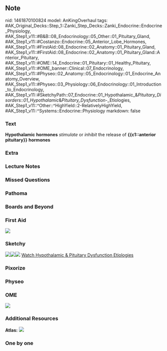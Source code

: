 ## Note
nid: 1461870100824
model: AnKingOverhaul
tags: #AK_Original_Decks::Step_1::Zanki_Step_Decks::Zanki_Endocrine::Endocrine_Physiology, #AK_Step1_v11::#B&B::08_Endocrinology::05_Other::01_Pituitary_Gland, #AK_Step1_v11::#Costanzo::Endocrine::05_Anterior_Lobe_Hormones, #AK_Step1_v11::#FirstAid::08_Endocrine::02_Anatomy::01_Pituitary_Gland, #AK_Step1_v11::#FirstAid::08_Endocrine::02_Anatomy::01_Pituitary_Gland::Anterior_Pituitary, #AK_Step1_v11::#OME::14_Endocrine::01_Pituitary::01_Healthy_Pituitary, #AK_Step1_v11::#OME_banner::Clinical::07_Endocrinology, #AK_Step1_v11::#Physeo::02_Anatomy::05_Endocrinology::01_Endocrine_Anatomy_Overview, #AK_Step1_v11::#Physeo::03_Physiology::06_Endocrinology::01_Introduction_to_Endocrinology, #AK_Step1_v11::#SketchyPath::07_Endocrine::01_Hypothalamic_&_Pituitary_Disorders::01_Hypothalamic_&_Pituitary_Dysfunction_-_Etiologies, #AK_Step1_v11::^Other::^HighYield::2-RelativelyHighYield, #AK_Step1_v11::^Systems::Endocrine::Physiology
markdown: false

### Text
<div>
  <b>Hypothalamic</b> <b>hormones</b> <i>stimulate</i> or
  <i>inhibit</i> the release of <b>{{c1::anterior pituitary}}</b>
  <b>hormones</b>
</div>

### Extra


### Lecture Notes


### Missed Questions


### Pathoma


### Boards and Beyond


### First Aid
<img src="tmpfvt3nb.png">

### Sketchy
<img src=
"Screen%20Shot%202020-03-17%20at%206.06.31%20PM.JPG"><img src=
"Screen%20Shot%202020-03-17%20at%206.05.53%20PM.JPG"><img src=
"Zoverall%20picture%20(106)_1566160514431.JPG"> <a href=
"https://dashboard.sketchy.com/study/medical/courses/medical-pathophysiology/units/medical-pathophysiology-endocrine/videos/medical-pathophysiology-endocrine-hypothalamic-and-pituitary-disorders-hypothalamic-and-pituitary-dysfunction-etiologies?utm_source=anki&utm_medium=partnership&utm_campaign=february_update&utm_content=medical">
Watch Hypothalamic & Pituitary Dysfunction Etiologies</a>

### Pixorize


### Physeo


### OME
<div class="ome-widget">
  <a href=
  "https://onlinemeded.org/spa/endocrinology?ref=anki"><img src=
  "_OME_AnkiFlashcards_Topic_2.png"></a>
</div>

### Additional Resources
<b>Atlas:</b> <img src="tmpKNBHDE.png">

### One by one

